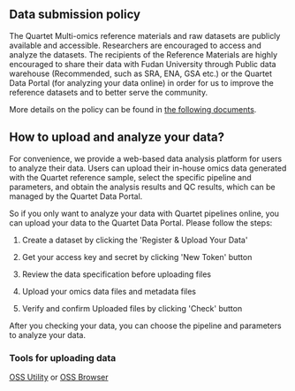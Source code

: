## Data submission policy

The Quartet Multi-omics reference materials and raw datasets are publicly available and accessible. Researchers are encouraged to access and analyze the datasets. The recipients of the Reference Materials are highly encouraged to share their data with Fudan University through Public data warehouse (Recommended, such as SRA, ENA, GSA etc.) or the Quartet Data Portal (for analyzing your data online) in order for us to improve the reference datasets and to better serve the community.

More details on the policy can be found in [the following documents](../policies/data_submission_policy.md).

## How to upload and analyze your data?

For convenience, we provide a web-based data analysis platform for users to analyze their data. Users can upload their in-house omics data generated with the Quartet reference sample, select the specific pipeline and parameters, and obtain the analysis results and QC results, which can be managed by the Quartet Data Portal.

So if you only want to analyze your data with Quartet pipelines online, you can upload your data to the Quartet Data Portal. Please follow the steps:

1) Create a dataset by clicking the 'Register & Upload Your Data'

2) Get your access key and secret by clicking 'New Token' button

3) Review the data specification before uploading files

4) Upload your omics data files and metadata files

5) Verify and confirm Uploaded files by clicking 'Check' button

After you checking your data, you can choose the pipeline and parameters to analyze your data.

### Tools for uploading data

<a href="https://docs.chinese-quartet.org/tools/ossutil/" target="_blank">OSS Utility</a> or <a href="https://docs.chinese-quartet.org/tools/ossbrowser/"  target="_blank">OSS Browser</a>
